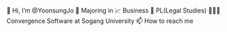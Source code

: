 👋 Hi, I’m @YoonsungJo
🌱 Majoring in
    📈 Business
    📖 PL(Legal Studies)
    👨🏻‍💻 Convergence Software at Sogang University
📫 How to reach me 

<!---
YoonsungJo/YoonsungJo is a ✨ special ✨ repository because its `README.md` (this file) appears on your GitHub profile.
You can click the Preview link to take a look at your changes.
--->
